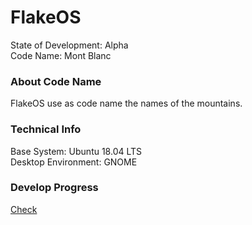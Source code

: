 # FlakeOS
State of Development:     Alpha\
Code Name:                Mont Blanc

### About Code Name
FlakeOS use as code name the names of the mountains.

### Technical Info
Base System:              Ubuntu 18.04 LTS\
Desktop Environment:      GNOME

### Develop Progress
[Check](https://github.com/orgs/flakeos/projects/1)
